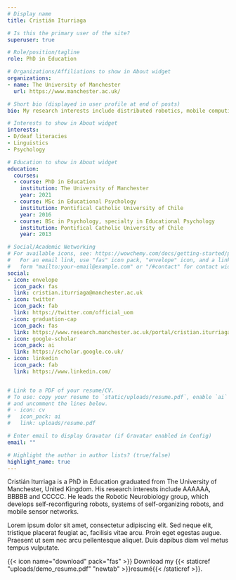 ```yaml
---
# Display name
title: Cristián Iturriaga

# Is this the primary user of the site?
superuser: true

# Role/position/tagline
role: PhD in Education

# Organizations/Affiliations to show in About widget
organizations:
- name: The University of Manchester
  url: https://www.manchester.ac.uk/

# Short bio (displayed in user profile at end of posts)
bio: My research interests include distributed robotics, mobile computing and programmable matter.

# Interests to show in About widget
interests:
- D/deaf literacies
- Linguistics
- Psychology

# Education to show in About widget
education:
  courses:
  - course: PhD in Education
    institution: The University of Manchester
    year: 2021
  - course: MSc in Educational Psychology
    institution: Pontifical Catholic University of Chile
    year: 2016
  - course: BSc in Psychology, specialty in Educational Psychology
    institution: Pontifical Catholic University of Chile
    year: 2013

# Social/Academic Networking
# For available icons, see: https://wowchemy.com/docs/getting-started/page-builder/#icons
#   For an email link, use "fas" icon pack, "envelope" icon, and a link in the
#   form "mailto:your-email@example.com" or "/#contact" for contact widget.
social:
- icon: envelope
  icon_pack: fas
  link: cristian.iturriaga@manchester.ac.uk
- icon: twitter
  icon_pack: fab
  link: https://twitter.com/official_uom
 -icon: graduation-cap
  icon_pack: fas
  link: https://www.research.manchester.ac.uk/portal/cristian.iturriagaseguel.html
- icon: google-scholar
  icon_pack: ai
  link: https://scholar.google.co.uk/
- icon: linkedin
  icon_pack: fab
  link: https://www.linkedin.com/


# Link to a PDF of your resume/CV.
# To use: copy your resume to `static/uploads/resume.pdf`, enable `ai` icons in `params.toml`, 
# and uncomment the lines below.
# - icon: cv
#   icon_pack: ai
#   link: uploads/resume.pdf

# Enter email to display Gravatar (if Gravatar enabled in Config)
email: ""

# Highlight the author in author lists? (true/false)
highlight_name: true
---
```


Cristián Iturriaga is a PhD in Education graduated from The University of Manchester, United Kingdom. His research interests include AAAAAA, BBBBB and CCCCC. He leads the Robotic Neurobiology group, which develops self-reconfiguring robots, systems of self-organizing robots, and mobile sensor networks.

Lorem ipsum dolor sit amet, consectetur adipiscing elit. Sed neque elit, tristique placerat feugiat ac, facilisis vitae arcu. Proin eget egestas augue. Praesent ut sem nec arcu pellentesque aliquet. Duis dapibus diam vel metus tempus vulputate.

{{< icon name="download" pack="fas" >}} Download my {{< staticref "uploads/demo_resume.pdf" "newtab" >}}resumé{{< /staticref >}}.
